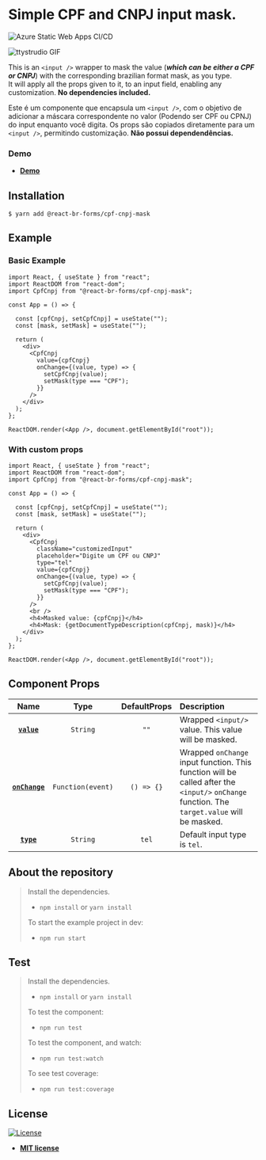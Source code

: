 # Simple CPF and CNPJ input mask.

![Azure Static Web Apps CI/CD](https://github.com/julianograms/react-cpf-cnpj-mask/workflows/Azure%20Static%20Web%20Apps%20CI/CD/badge.svg)

![ttystrudio GIF](https://imgur.com/uZoDA6O.gif)

This is an `<input />` wrapper to mask the value (**_which can be either a CPF or CNPJ_**) with the corresponding brazilian format mask, as you type. \
It will apply all the props given to it, to an input field, enabling any customization.
**No dependencies included.**

Este é um componente que encapsula um `<input />`, com o objetivo de adicionar a máscara correspondente no valor (Podendo ser CPF ou CPNJ) do input enquanto você digita.
Os props são copiados diretamente para um `<input />`, permitindo customização.
**Não possui dependendências.**

### Demo

- **[Demo](https://agreeable-ocean-09191400f.azurestaticapps.net)**

## Installation

```shell
$ yarn add @react-br-forms/cpf-cnpj-mask
```

## Example

### Basic Example

```JSX
import React, { useState } from "react";
import ReactDOM from "react-dom";
import CpfCnpj from "@react-br-forms/cpf-cnpj-mask";

const App = () => {

  const [cpfCnpj, setCpfCnpj] = useState("");
  const [mask, setMask] = useState("");

  return (
    <div>
      <CpfCnpj
        value={cpfCnpj}
        onChange={(value, type) => {
          setCpfCnpj(value);
          setMask(type === "CPF");
        }}
      />
    </div>
  );
};

ReactDOM.render(<App />, document.getElementById("root"));

```

### With custom props

```JSX
import React, { useState } from "react";
import ReactDOM from "react-dom";
import CpfCnpj from "@react-br-forms/cpf-cnpj-mask";

const App = () => {

  const [cpfCnpj, setCpfCnpj] = useState("");
  const [mask, setMask] = useState("");

  return (
    <div>
      <CpfCnpj
        className="customizedInput"
        placeholder="Digite um CPF ou CNPJ"
        type="tel"
        value={cpfCnpj}
        onChange={(value, type) => {
          setCpfCnpj(value);
          setMask(type === "CPF");
        }}
      />
      <br />
      <h4>Masked value: {cpfCnpj}</h4>
      <h4>Mask: {getDocumentTypeDescription(cpfCnpj, mask)}</h4>
    </div>
  );
};

ReactDOM.render(<App />, document.getElementById("root"));

```

## Component Props

|            Name             |       Type        | DefaultProps | Description                                                                                                                                  |
| :-------------------------: | :---------------: | :----------: | :------------------------------------------------------------------------------------------------------------------------------------------- |
|    **[`value`](#value)**    |     `String`      |     `""`     | Wrapped `<input/>` value. This value will be masked.                                                                                         |  |
| **[`onChange`](#onChange)** | `Function(event)` |  `() => {}`  | Wrapped `onChange` input function. This function will be called after the `<input/>` `onChange` function. The `target.value` will be masked. |
|     **[`type`](#type)**     |     `String`      |    `tel`     | Default input type is `tel`.                                                                                                                 |

## About the repository

> Install the dependencies.
>
> - `npm install` or `yarn install`
>
> To start the example project in dev:
>
> - `npm run start`

## Test

> Install the dependencies.
>
> - `npm install` or `yarn install`
>
> To test the component:
>
> - `npm run test`
>
> To test the component, and watch:
>
> - `npm run test:watch`
>
> To see test coverage:
>
> - `npm run test:coverage`

## License

[![License](http://img.shields.io/:license-mit-blue.svg?style=flat-square)](http://badges.mit-license.org)

- **[MIT license](http://opensource.org/licenses/mit-license.php)**
